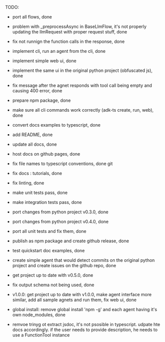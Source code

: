 TODO: 
- port all flows, done 
- problem with _preprocessAsync in BaseLlmFlow, it's not properly updating the llmRequest with proper request stuff, done 
- fix not runnign the function calls in the response, done 
- implement cli, run an agent from the cli, done 
- implement simple web ui, done 
- implement the same ui in the original python project (obfuscated js), done 
- fix message after the agnet responds with tool call being empty and causing 400 error, done 
- prepare npm package, done 
- make sure all cli commands work correctly (adk-ts create, run, web), done 
- convert docs examples to typescript, done  
- add README, done 
- update all docs, done 
- host docs on github pages, done 
- fix file names to typescript conventions, done git
- fix docs : tutorials, done 
- fix linting, done 
- make unit tests pass, done 
- make integration tests pass, done 
- port changes from python project v0.3.0, done 
- port changes from python project v0.4.0, done 
- port all unit tests and fix them, done 
- publish as npm package and create github release, done 
- test quickstart doc examples, done  
- create simple agent that would detect commits on the original python project and create issues on the github repo, done 
- get project up to date with v0.5.0, done 
- fix output schema not being used, done 
- v1.0.0: get project up to date with v1.0.0, make agent interface more similar, add all sample agnets and run them, fix web ui, done 
- global install: remove global install 'npm -g' and each agent having it's own node_modules, done 

- remvoe trinyg ot extract jsdoc, it's not psosible in typescript. udpate hte docs accordingly. if the user needs to provide description, he needs to use a FunctionTool instance 